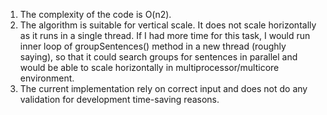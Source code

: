 1. The complexity of the code is O(n2).
2. The algorithm is suitable for vertical scale. It does not scale horizontally as it runs in a single thread.
    If I had more time for this task, I would run inner loop of groupSentences() method in a new thread (roughly saying),
    so that it could search groups for sentences in parallel and would be able to scale horizontally in
    multiprocessor/multicore environment.
3. The current implementation rely on correct input and does not do any validation for development time-saving reasons.